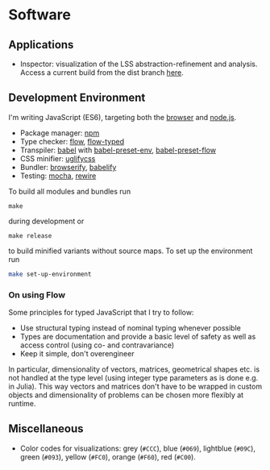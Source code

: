 # Software

## Applications

- Inspector: visualization of the LSS abstraction-refinement and analysis. Access a current build from the dist branch [here](https://htmlpreview.github.io/?https://github.com/chpolste/MScCSE/blob/dist/software/dist/inspector.html).


## Development Environment

I'm writing JavaScript (ES6), targeting both the [browser](https://www.mozilla.org/firefox/) and [node.js](https://nodejs.org/).

- Package manager: [npm](https://www.npmjs.com/)
- Type checker: [flow](https://flow.org/), [flow-typed](https://github.com/flowtype/flow-typed)
- Transpiler: [babel](https://babeljs.io/) with [babel-preset-env](https://babeljs.io/docs/plugins/preset-env/), [babel-preset-flow](https://babeljs.io/docs/plugins/preset-flow/)
- CSS minifier: [uglifycss](https://github.com/fmarcia/UglifyCSS)
- Bundler: [browserify](http://browserify.org/), [babelify](https://github.com/babel/babelify)
- Testing: [mocha](https://mochajs.org/), [rewire](https://github.com/jhnns/rewire)

To build all modules and bundles run

```
make
```

during development or

```
make release
```

to build minified variants without source maps. To set up the environment run

```bash
make set-up-environment
```

### On using Flow

Some principles for typed JavaScript that I try to follow:

- Use structural typing instead of nominal typing whenever possible
- Types are documentation and provide a basic level of safety as well as access control (using co- and contravariance)
- Keep it simple, don't overengineer

In particular, dimensionality of vectors, matrices, geometrical shapes etc. is not handled at the type level (using integer type parameters as is done e.g. in Julia). This way vectors and matrices don't have to be wrapped in custom objects and dimensionality of problems can be chosen more flexibly at runtime.


## Miscellaneous

- Color codes for visualizations: grey (`#CCC`), blue (`#069`), lightblue (`#09C`), green (`#093`), yellow (`#FC0`), orange (`#F60`), red (`#C00`).

